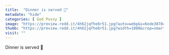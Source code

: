 ```yaml
---
title:  "Dinner is served 🤤"
metadate: "hide"
categories: [ God Pussy ]
image: "https://preview.redd.it/4h62jqfhe8r51.jpg?auto=webp&s=6ede3878ceb65626a3feb4054a587555c5732485"
thumb: "https://preview.redd.it/4h62jqfhe8r51.jpg?width=1080&crop=smart&auto=webp&s=915b2a6ce1a41358208a088df4ca43c0656dc69b"
visit: ""
---
```

Dinner is served 🤤
